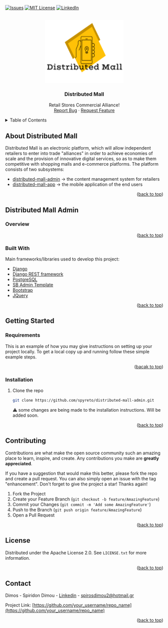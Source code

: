 <div id="top"></div>
<!-- Distributed Mall admin inteface -->

[![Issues][issues-shield]][issues-url]
[![MIT License][license-shield]][license-url]
[![LinkedIn][linkedin-shield]][linkedin-url]

<!-- PROJECT LOGO -->
<br />
<div align="center">
  <a href="https://github.com/spyreto">
    <img src="logo.png" alt="Logo" width="250" height="200">
  </a>

  <h3 align="center">Distributed Mall</h3>

  <p align="center">
    Retail Stores Commercial Alliance!
    <br />
    <a href="https://github.com/spyreto/distributed-mall-admin/issues">Report Bug</a>
    ·
    <a href="https://github.com/spyreto/distributed-mall-admin/issues">Request Feature</a>
  </p>
</div>



<!-- TABLE OF CONTENTS -->
<details>
    <summary>Table of Contents</summary>
    <ol>
        <li>
            <a href="#about-the-project">About Distributed Mall</a>
        </li>
        <li>
            <a href="#distributed-mall-admin">Distributed Mall Admin</a>
            <ul>
                <li><a href="#overview">Overview</a></li>
                <li><a href="#built-with">Built With</a></li>
            </ul>
        </li>
        <li>
            <a href="#getting-started">Getting Started</a>
            <ul>
                <li><a href="#requirements">Requirements</a></li>
                <li><a href="#installation">Installation</a></li>
            </ul>
        </li>
        <li><a href="#contributing">Contributing</a></li>
        <li><a href="#license">License</a></li>
        <li><a href="#contact">Contact</a></li>
    </ol>
</details>


<!-- ABOUT THE DISTRIBUTED MALL -->
## About Distributed Mall

Distributed Mall is an electronic platform, which will allow independent retailers to enter into trade "alliances" in order to achieve economies of scale and the provision of innovative digital services, so as to make them
competitive with shopping malls and e-commerce platforms. Τhe platform consists of two subsystems:

* <a href="https://github.com/spyreto/distributed-mall-admin">distributed-mall-admin</a> &rarr; the content management system for retailers  
* <a href="https://github.com/spyreto/distributed-mall-app">distributed-mall-app</a> &rarr; the mobile application of the end users

<p align="right">(<a href="#top">back to top</a>)</p>


## Distributed Mall Admin


### Overview

<p align="right">(<a href="#top">back to top</a>)</p>


### Built With

Main frameworks/libraries used to develop this project:

* [Django](https://www.djangoproject.com/)
* [Django REST framework](https://www.django-rest-framework.org/)
* [PostgreSQL](https://www.postgresql.org/)
* [SB Admin Template](https://github.com/StartBootstrap/startbootstrap-sb-admin)
* [Bootstrap](https://getbootstrap.com)
* [JQuery](https://jquery.com)

<p align="right">(<a href="#top">back to top</a>)</p>


<!-- GETTING STARTED -->

## Getting Started

### Requirements

This is an example of how you may give instructions on setting up your project locally.
To get a local copy up and running follow these simple example steps.

<p align="right">(<a href="#top">bacak to top</a>)</p>


### Installation

1. Clone the repo
   ```sh
   git clone https://github.com/spyreto/distributed-mall-admin.git
   ```
   
	:warning: some changes are being made to the installation instructions. Will be added soon.

<!--
2. Install NPM packages
   ```sh
   npm install
   ```
3. Enter your API in `config.js`
   ```js
   const API_KEY = 'ENTER YOUR API';
   ```
-->
<p align="right">(<a href="#top">back to top</a>)</p>



<!-- CONTRIBUTING -->
## Contributing

Contributions are what make the open source community such an amazing place to learn, inspire, and create. Any contributions you make are **greatly appreciated**.

If you have a suggestion that would make this better, please fork the repo and create a pull request. You can also simply open an issue with the tag "enhancement".
Don't forget to give the project a star! Thanks again!

1. Fork the Project
2. Create your Feature Branch (`git checkout -b feature/AmazingFeature`)
3. Commit your Changes (`git commit -m 'Add some AmazingFeature'`)
4. Push to the Branch (`git push origin feature/AmazingFeature`)
5. Open a Pull Request

<p align="right">(<a href="#top">back to top</a>)</p>



<!-- LICENSE -->
## License

Distributed under the Apache License 2.0. See `LICENSE.txt` for more information.

<p align="right">(<a href="#top">back to top</a>)</p>


<!-- CONTACT -->
## Contact

Dimos - Spiridon Dimou - [Linkedin](https://www.linkedin.com/in/spiridon-dimou-2aa98216b) - spirosdimou2@hotmail.gr

Project Link: [https://github.com/your_username/repo_name](https://github.com/your_username/repo_name)

<p align="right">(<a href="#top">back to top</a>)</p>



<!-- MARKDOWN LINKS & IMAGES -->
<!-- https://www.markdownguide.org/basic-syntax/#reference-style-links -->
[issues-shield]:https://img.shields.io/github/issues/spyreto/distributed-mall-admin?style=flat-square
[issues-url]: https://github.com/spyreto/distributed-mall-admin/issues
[license-shield]: https://img.shields.io/github/license/spyreto/distributed-mall-admin?style=flat-square
[license-url]: https://github.com/spyreto/distributed-mall-admin/blob/main/LICENSE
[linkedin-shield]: https://img.shields.io/badge/-LinkedIn-black.svg?style=flat-square&logo=linkedin&colorB=555
[linkedin-url]: https://www.linkedin.com/in/spiridon-dimou-2aa98216b/
